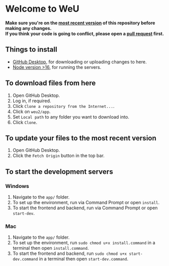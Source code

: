# Welcome to WeU

**Make sure you're on the [most recent version](https://github.com/weu2/app/tree/main) of this repository before making any changes.**
<br>
**If you think your code is going to conflict, please open a [pull request](https://github.com/weu2/app/pulls) first.**

## Things to install
- [GitHub Desktop](https://desktop.github.com/), for downloading or uploading changes to here.
- [Node version >16](https://nodejs.org/en/download/), for running the servers.

## To download files from here
1. Open GitHub Desktop.
2. Log in, if required.
3. Click `Clone a repository from the Internet...`.
4. Click on `weu2/app`.
5. Set `Local path` to any folder you want to download into.
6. Click `Clone`.

## To update your files to the most recent version
1. Open GitHub Desktop.
2. Click the `Fetch Origin` button in the top bar.

## To start the development servers

### Windows
1. Navigate to the `app/` folder.
2. To set up the environment, run via Command Prompt or open `install`.
3. To start the frontend and backend, run via Command Prompt or open `start-dev`.

### Mac
1. Navigate to the `app/` folder.
2. To set up the environment, run `sudo chmod u+x install.command` in a terminal then open `install.command`.
3. To start the frontend and backend, run `sudo chmod u+x start-dev.command` in a terminal then open `start-dev.command`.
